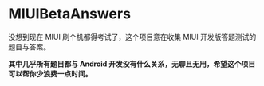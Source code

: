 # MIUIBetaAnswers

没想到现在 MIUI 刷个机都得考试了，这个项目意在收集 MIUI 开发版答题测试的题目与答案。

**其中几乎所有题目都与 Android 开发没有什么关系，无聊且无用，希望这个项目可以帮你少浪费一点时间。**

